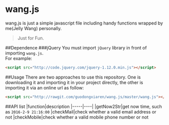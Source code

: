 # wang.js
wang.js is just a simple javascript file including handy functions wrapped by me(Jelly Wang) personally.  

>Just for Fun.

##Dependence
###jQuery
You must import `jQuery` library in front of importing `wang.js`.  
For example:
```html
<script src="http://code.jquery.com/jquery-1.12.0.min.js"></script>
```
##Usage
There are two approaches to use this repository. One is downloading it and importing it in your project directly, the other is importing it via an online url as follow:
```html
<script src="http://rawgit.com/guodongxiaren/wang.js/master/wang.js"></script>
```  
##API list
|function|description
|-----|----|
|getNow2Str|get now time, such as `2016-2-9 21:16:00`
|checkMail|check whether a valid email address or not
|checkMobile|check whether a valid mobile phone number or not